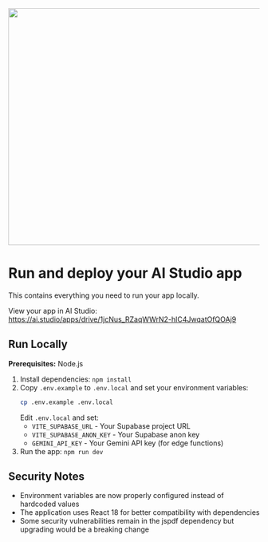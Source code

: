 <div align="center">
<img width="1200" height="475" alt="GHBanner" src="https://github.com/user-attachments/assets/0aa67016-6eaf-458a-adb2-6e31a0763ed6" />
</div>

# Run and deploy your AI Studio app

This contains everything you need to run your app locally.

View your app in AI Studio: https://ai.studio/apps/drive/1jcNus_RZaqWWrN2-hIC4JwqatOfQOAj9

## Run Locally

**Prerequisites:**  Node.js

1. Install dependencies:
   `npm install`
2. Copy `.env.example` to `.env.local` and set your environment variables:
   ```bash
   cp .env.example .env.local
   ```
   Edit `.env.local` and set:
   - `VITE_SUPABASE_URL` - Your Supabase project URL  
   - `VITE_SUPABASE_ANON_KEY` - Your Supabase anon key
   - `GEMINI_API_KEY` - Your Gemini API key (for edge functions)
3. Run the app:
   `npm run dev`

## Security Notes

- Environment variables are now properly configured instead of hardcoded values
- The application uses React 18 for better compatibility with dependencies
- Some security vulnerabilities remain in the jspdf dependency but upgrading would be a breaking change
